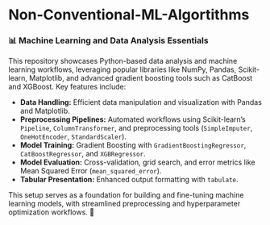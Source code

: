 # Non-Conventional-ML-Algortithms


### 📊 Machine Learning and Data Analysis Essentials

This repository showcases Python-based data analysis and machine learning workflows, leveraging popular libraries like NumPy, Pandas, Scikit-learn, Matplotlib, and advanced gradient boosting tools such as CatBoost and XGBoost. Key features include:

- **Data Handling:** Efficient data manipulation and visualization with Pandas and Matplotlib.
- **Preprocessing Pipelines:** Automated workflows using Scikit-learn’s `Pipeline`, `ColumnTransformer`, and preprocessing tools (`SimpleImputer`, `OneHotEncoder`, `StandardScaler`).
- **Model Training:** Gradient Boosting with `GradientBoostingRegressor`, `CatBoostRegressor`, and `XGBRegressor`.
- **Model Evaluation:** Cross-validation, grid search, and error metrics like Mean Squared Error (`mean_squared_error`).
- **Tabular Presentation:** Enhanced output formatting with `tabulate`.

This setup serves as a foundation for building and fine-tuning machine learning models, with streamlined preprocessing and hyperparameter optimization workflows. 🚀
